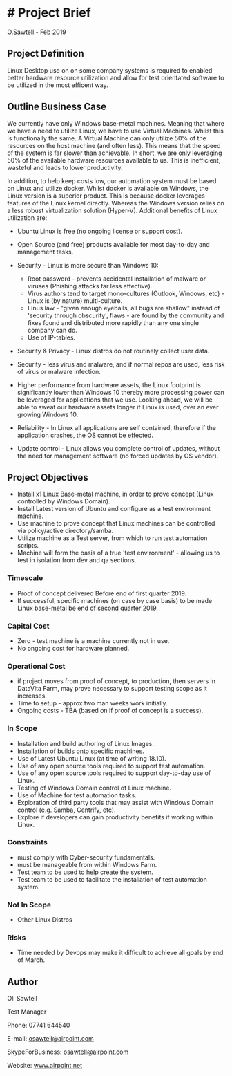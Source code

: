 # # Project Brief

O.Sawtell - Feb 2019

## Project Definition

Linux Desktop use on on some company systems is required to enabled better hardware resource utilization and allow for test orientated software to be utilized in the most efficent way.

## Outline Business Case

We currently have only Windows base-metal machines. Meaning that where we have a need to utilize Linux, we have to use Virtual Machines. Whilst this is functionally the same. A Virtual Machine can only utilize 50% of the resources on the host machine (and often less). This means that the speed of the system is far slower than achievable. In short, we are only leveraging 50% of the available hardware resources available to us. This is inefficient, wasteful and leads to lower productivity.

In addition, to help keep costs low, our automation system must be based on Linux and utilize docker. Whilst docker is available on Windows, the Linux version is a superior product. This is because docker leverages features of the Linux kernel directly. Whereas the Windows version relies on a less robust virtualization solution (Hyper-V). Additional benefits of Linux utilization are:

* Ubuntu Linux is free (no ongoing license or support cost).
* Open Source (and free) products available for most day-to-day and management tasks.
* Security - Linux is more secure than Windows 10:

  * Root password - prevents accidental installation of malware or viruses (Phishing attacks far less effective).
  * Virus authors tend to target mono-cultures (Outlook, Windows, etc) - Linux is (by nature) multi-culture.
  * Linus law - "given enough eyeballs, all bugs are shallow" instead of 'security through obscurity', flaws - are found by the community and fixes found and distributed more rapidly than any one single company can do.
  * Use of IP-tables.

* Security & Privacy - Linux distros do not routinely collect user data.
* Security - less virus and malware, and if normal repos are used, less risk of virus or malware infection.
* Higher performance from hardware assets, the Linux footprint is significantly lower than Windows 10 thereby more processing power can be leveraged for applications that we use. Looking ahead, we will be able to sweat our hardware assets longer if Linux is used, over an ever growing Windows 10.
* Reliability - In Linux all applications are self contained, therefore if the application crashes, the OS cannot be effected.
* Update control - Linux allows you complete control of updates, without the need for management software (no forced updates by OS vendor).

## Project Objectives

* Install x1 Linux Base-metal machine, in order to prove concept (Linux controlled by Windows Domain).
* Install Latest version of Ubuntu and configure as a test environment machine.
* Use machine to prove concept that Linux machines can be controlled via policy/active directory/samba.
* Utilize machine as a Test server, from which to run test automation scripts.
* Machine will form the basis of a true 'test environment' - allowing us to test in isolation from dev and qa sections.

### Timescale

* Proof of concept delivered Before end of first quarter 2019.
* If successful, specific machines (on case by case basis) to be made Linux base-metal be end of second quarter 2019.

### Capital Cost

* Zero - test machine is a machine currently not in use.
* No ongoing cost for hardware planned.

### Operational Cost

* if project moves from proof of concept, to production, then servers in DataVita Farm, may prove necessary to support testing scope as it increases.
* Time to setup - approx two man weeks work initially.
* Ongoing costs - TBA (based on if proof of concept is a success).

### In Scope

* Installation and build authoring of Linux Images.
* Installation of builds onto specific machines.
* Use of Latest Ubuntu Linux (at time of writing 18.10).
* Use of any open source tools required to support test automation.
* Use of any open source tools required to support day-to-day use of Linux.
* Testing of Windows Domain control of Linux machine.
* Use of Machine for test automation tasks.
* Exploration of third party tools that may assist with Windows Domain control (e.g. Samba, Centrify, etc).
* Explore if developers can gain productivity benefits if working within Linux.

### Constraints

* must comply with Cyber-security fundamentals.
* must be manageable from within Windows Farm.
* Test team to be used to help create the system.
* Test team to be used to facilitate the installation of test automation system.

### Not In Scope

* Other Linux Distros

### Risks

* Time needed by Devops may make it difficult to achieve all goals by end of March.

## Author

Oli Sawtell

Test Manager

Phone: 07741 644540

E-mail:  osawtell@airpoint.com

SkypeForBusiness: osawtell@airpoint.com

Website:  www.airpoint.net